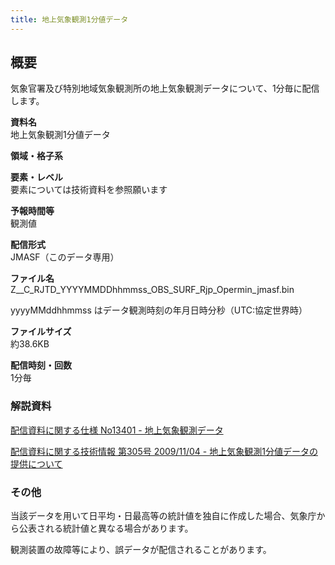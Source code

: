 ```yaml
---
title: 地上気象観測1分値データ
---
```


## 概要
気象官署及び特別地域気象観測所の地上気象観測データについて、1分毎に配信します。


**資料名** <br/>
地上気象観測1分値データ

**領域・格子系** <br/>


**要素・レベル** <br/>
要素については技術資料を参照願います

**予報時間等** <br/>
観測値

**配信形式** <br/>
JMASF（このデータ専用）

**ファイル名** <br/>
Z__C_RJTD_YYYYMMDDhhmmss_OBS_SURF_Rjp_Opermin_jmasf.bin

yyyyMMddhhmmss はデータ観測時刻の年月日時分秒（UTC:協定世界時） 

**ファイルサイズ** <br/>
約38.6KB

**配信時刻・回数** <br/>
1分毎

### 解説資料
[配信資料に関する仕様 No13401 - 地上気象観測データ](https://www.data.jma.go.jp/suishin/shiyou/pdf/no13401)


[配信資料に関する技術情報 第305号 2009/11/04 - 地上気象観測1分値データの提供について](https://dmdata.jp/docs/jma/technical/305.pdf)


### その他
当該データを用いて日平均・日最高等の統計値を独自に作成した場合、気象庁から公表される統計値と異なる場合があります。

観測装置の故障等により、誤データが配信されることがあります。
